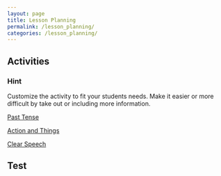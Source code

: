 ```yaml
---
layout: page
title: Lesson Planning
permalink: /lesson_planning/
categories: /lesson_planning/
---
```


<h2>Activities</h2>

<div class="hint">
<h3> Hint </h3>
Customize the activity to fit your students needs. Make it easier or more difficult by take out or including more information.
</div>

<a class="iconLink"  href="/activities/past_tense_boardgame.html">Past Tense</a>

<a class="iconLink"  href="/activities/action_and_things/action_and_things.html">Action and Things</a>

<a class="iconLink"  href="/activities/clear_speech/clear_speech.html">Clear Speech</a>

<h2> Test